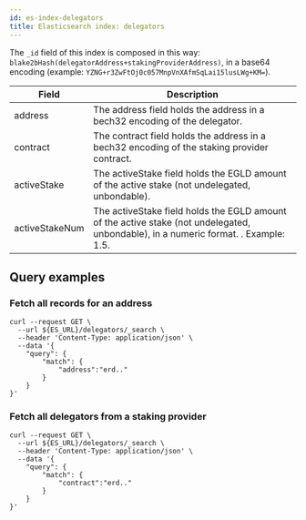 ```yaml
---
id: es-index-delegators
title: Elasticsearch index: delegators
---
```


The `_id` field of this index is composed in this way: `blake2bHash(delegatorAddress+stakingProviderAddress)`, in a base64 encoding (example: `YZNG+r3ZwFtOj0c057MnpVnXAfmSqLai15lusLWg+KM=`).


| Field          | Description                                                                                                                          |
|----------------|--------------------------------------------------------------------------------------------------------------------------------------|
| address        | The address field holds the address in a bech32 encoding of the delegator.                                                           |
| contract       | The contract field holds the address in a bech32 encoding of the staking provider contract.                                          |
| activeStake    | The activeStake field holds the EGLD amount of the active stake (not undelegated, unbondable).                                       |
| activeStakeNum | The activeStake field holds the EGLD amount of the active stake (not undelegated, unbondable), in a numeric format. . Example: 1.5.  |

## Query examples

### Fetch all records for an address

```
curl --request GET \
  --url ${ES_URL}/delegators/_search \
  --header 'Content-Type: application/json' \
  --data '{
	"query": {
		"match": {
			"address":"erd.."
		}
	}
}'
```

### Fetch all delegators from a staking provider

```
curl --request GET \
  --url ${ES_URL}/delegators/_search \
  --header 'Content-Type: application/json' \
  --data '{
	"query": {
		"match": {
			"contract":"erd.."
		}
	}
}'
```

